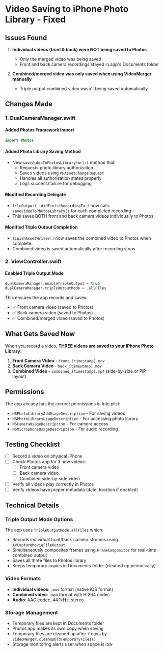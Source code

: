 # Video Saving to iPhone Photo Library - Fixed

## Issues Found

1. **Individual videos (front & back) were NOT being saved to Photos**
   - Only the merged video was being saved
   - Front and back camera recordings stayed in app's Documents folder

2. **Combined/merged video was only saved when using VideoMerger manually**
   - Triple output combined video wasn't being saved automatically

## Changes Made

### 1. DualCameraManager.swift

#### Added Photos Framework Import
```swift
import Photos
```

#### Added Photo Library Saving Method
- New `saveVideoToPhotosLibrary(url:)` method that:
  - Requests photo library authorization
  - Saves videos using `PHAssetChangeRequest`
  - Handles all authorization states properly
  - Logs success/failure for debugging

#### Modified Recording Delegate
- `fileOutput(_:didFinishRecordingTo:)` now calls `saveVideoToPhotosLibrary()` for each completed recording
- This saves BOTH front and back camera videos individually to Photos

#### Modified Triple Output Completion
- `finishAssetWriter()` now saves the combined video to Photos when complete
- Combined video is saved automatically after recording stops

### 2. ViewController.swift

#### Enabled Triple Output Mode
```swift
dualCameraManager.enableTripleOutput = true
dualCameraManager.tripleOutputMode = .allFiles
```

This ensures the app records and saves:
- ✅ Front camera video (saved to Photos)
- ✅ Back camera video (saved to Photos)  
- ✅ Combined/merged video (saved to Photos)

## What Gets Saved Now

When you record a video, **THREE videos are saved to your iPhone Photo Library**:

1. **Front Camera Video** - `front_[timestamp].mov`
2. **Back Camera Video** - `back_[timestamp].mov`
3. **Combined Video** - `combined_[timestamp].mp4` (side-by-side or PiP layout)

## Permissions

The app already has the correct permissions in Info.plist:
- `NSPhotoLibraryAddUsageDescription` - For saving videos
- `NSPhotoLibraryUsageDescription` - For accessing photo library
- `NSCameraUsageDescription` - For camera access
- `NSMicrophoneUsageDescription` - For audio recording

## Testing Checklist

- [ ] Record a video on physical iPhone
- [ ] Check Photos app for 3 new videos:
  - [ ] Front camera video
  - [ ] Back camera video  
  - [ ] Combined side-by-side video
- [ ] Verify all videos play correctly in Photos
- [ ] Verify videos have proper metadata (date, location if enabled)

## Technical Details

### Triple Output Mode Options

The app uses `TripleOutputMode.allFiles` which:
- Records individual front/back camera streams using `AVCaptureMovieFileOutput`
- Simultaneously composites frames using `FrameCompositor` for real-time combined output
- Saves all three files to Photos library
- Keeps temporary copies in Documents folder (cleaned up periodically)

### Video Formats

- **Individual videos**: `.mov` format (native iOS format)
- **Combined video**: `.mp4` format with H.264 codec
- **Audio**: AAC codec, 44.1kHz, stereo

### Storage Management

- Temporary files are kept in Documents folder
- Photos app makes its own copy when saving
- Temporary files are cleaned up after 7 days by `VideoMerger.cleanupOldTemporaryFiles()`
- Storage monitoring alerts user when space is low
